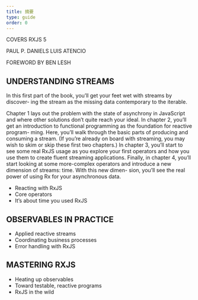 ```yaml
---
title: 摘要
type: guide
order: 0
---
```


COVERS RXJS 5

PAUL P. DANIELS LUIS ATENCIO

FOREWORD BY BEN LESH


## UNDERSTANDING STREAMS

In this first part of the book, you’ll get your feet wet with streams by discover- ing the stream as the missing data contemporary to the iterable.

Chapter 1 lays out the problem with the state of asynchrony in JavaScript and where other solutions don’t quite reach your ideal. In chapter 2, you’ll get an introduction to functional programming as the foundation for reactive program- ming. Here, you’ll walk through the basic parts of producing and consuming a stream. (If you’re already on board with streaming, you may wish to skim or skip these first two chapters.) In chapter 3, you’ll start to see some real RxJS usage as you explore your first operators and how you use them to create fluent streaming applications. Finally, in chapter 4, you’ll start looking at some more-complex operators and introduce a new dimension of streams: time. With this new dimen- sion, you’ll see the real power of using Rx for your asynchronous data.

* Reacting with RxJS
* Core operators
* It’s about time you used RxJS


## OBSERVABLES IN PRACTICE

* Applied reactive streams
* Coordinating business processes
* Error handling with RxJS


## MASTERING RXJS

* Heating up observables
* Toward testable, reactive programs
* RxJS in the wild
